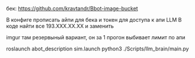 бек: https://github.com/kravtandr/Bbot-image-bucket

В конфиге прописать айпи для бека и токен для доступа к апи LLM
В коде найти все 193.XXX.XX.XX и заменить

imgur там резервыный вариант, он за 1 прогон выбивает лимит по апи

roslaunch abot_description sim.launch
python3 ./Scripts/llm_brain/main.py